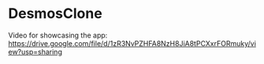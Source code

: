 ﻿# DesmosClone

Video for showcasing the app:
https://drive.google.com/file/d/1zR3NvPZHFA8NzH8JiA8tPCXxrFORmuky/view?usp=sharing
